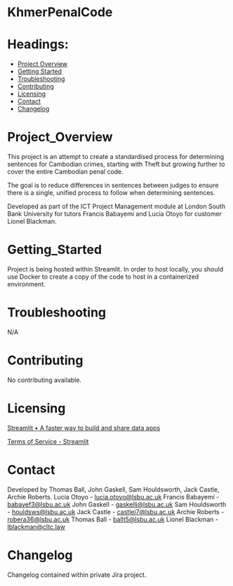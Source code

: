 # KhmerPenalCode
# Headings:
- [Project Overview](#Project_Overview)
- [Getting Started](#Getting_Started)
- [Troubleshooting](#Troubleshooting)
- [Contributing](#Contributing)
- [Licensing](#Licensing)
- [Contact](#Contact)
- [Changelog](#Changelog)

# Project_Overview

This project is an attempt to create a standardised process for determining sentences for Cambodian crimes, starting with Theft but growing further to cover the entire Cambodian penal code.

The goal is to reduce differences in sentences between judges to ensure there is a single, unified process to follow when determining sentences. 

Developed as part of the ICT Project Management module at London South Bank University for tutors Francis Babayemi and Lucia Otoyo for customer Lionel Blackman.

# Getting_Started

Project is being hosted within Streamlit. In order to host locally, you should use Docker to create a copy of the code to host in a containerized environment.  

# Troubleshooting

N/A
# Contributing

No contributing available.

# Licensing

[Streamlit • A faster way to build and share data apps](https://streamlit.io/deployment-terms-of-use)

[Terms of Service - Streamlit](https://discuss.streamlit.io/tos)

# Contact

Developed by Thomas Ball, John Gaskell, Sam Houldsworth, Jack Castle, Archie Roberts. 
Lucia Otoyo - <lucia.otoyo@lsbu.ac.uk>
Francis Babayemi - <babayef3@lsbu.ac.uk> 
John Gaskell - <gaskellj@lsbu.ac.uk>
Sam Houldsworth - <houldsws@lsbu.ac.uk>
Jack Castle - <castlej7@lsbu.ac.uk> 
Archie Roberts -  <robera36@lsbu.ac.uk>
Thomas Ball - ballt5@lsbu.ac.uk
Lionel Blackman - lblackman@cltc.law
# Changelog
 
Changelog contained within private Jira project.
